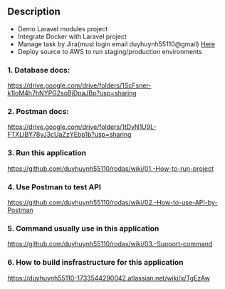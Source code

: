 ## Description
- Demo Laravel modules project 
- Integrate Docker with Laravel project
- Manage task by Jira(must login email duyhuynh55110@gmail) [Here](https://duyhuynh55110.atlassian.net/jira/software/projects/RODAS/boards/1)
- Deploy source to AWS to run staging/production environments

### 1. Database docs: <br>
https://drive.google.com/drive/folders/1ScFsner-k1loM4h7hNYPG2soBjDpaJBp?usp=sharing

### 2. Postman docs: <br>
https://drive.google.com/drive/folders/1tDvN1U9L-FTXLlBY78yJ3cUaZzYEbp1b?usp=sharing

### 3. Run this application
https://github.com/duyhuynh55110/rodas/wiki/01.-How-to-run-project

### 4. Use Postman to test API
https://github.com/duyhuynh55110/rodas/wiki/02.-How-to-use-API-by-Postman

### 5. Command usually use in this application
https://github.com/duyhuynh55110/rodas/wiki/03.-Support-command

### 6. How to build insfrastructure for this application
https://duyhuynh55110-1733544290042.atlassian.net/wiki/x/TgEzAw

